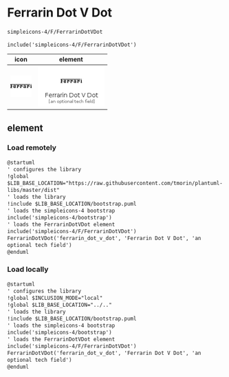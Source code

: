 # Ferrarin Dot V Dot

```text
simpleicons-4/F/FerrarinDotVDot
```

```text
include('simpleicons-4/F/FerrarinDotVDot')
```

|icon|element|
|---|---|
|![](FerrarinDotVDot.png)|![](FerrarinDotVDot.element.png)|



## element
### Load remotely
```plantuml
@startuml
' configures the library
!global $LIB_BASE_LOCATION="https://raw.githubusercontent.com/tmorin/plantuml-libs/master/dist"
' loads the library
!include $LIB_BASE_LOCATION/bootstrap.puml
' loads the simpleicons-4 bootstrap
include('simpleicons-4/bootstrap')
' loads the FerrarinDotVDot element
include('simpleicons-4/F/FerrarinDotVDot')
FerrarinDotVDot('ferrarin_dot_v_dot', 'Ferrarin Dot V Dot', 'an optional tech field')
@enduml
```
### Load locally
```plantuml
@startuml
' configures the library
!global $INCLUSION_MODE="local"
!global $LIB_BASE_LOCATION="../.."
' loads the library
!include $LIB_BASE_LOCATION/bootstrap.puml
' loads the simpleicons-4 bootstrap
include('simpleicons-4/bootstrap')
' loads the FerrarinDotVDot element
include('simpleicons-4/F/FerrarinDotVDot')
FerrarinDotVDot('ferrarin_dot_v_dot', 'Ferrarin Dot V Dot', 'an optional tech field')
@enduml
```

